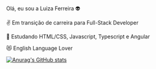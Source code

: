 
Olá, eu sou a Luiza Ferreira 👽

✌ Em transição de carreira para Full-Stack Developer

🧐 Estudando HTML/CSS, Javascript, Typescript e Angular

😻 English Language Lover 


[![Anurag's GitHub stats](https://github-readme-stats.vercel.app/api?username=luiza)](https://github.com/luizaferreirafonseca/)
